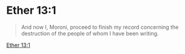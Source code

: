 # Ether 13:1

> And now I, Moroni, proceed to finish my record concerning the destruction of the people of whom I have been writing.

[Ether 13:1](https://www.churchofjesuschrist.org/study/scriptures/bofm/ether/13?lang=eng&id=p1#p1)


